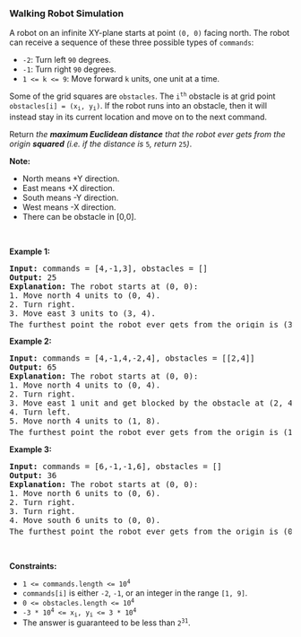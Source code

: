 
<h3>Walking Robot Simulation</h3>
<div><p>A robot on an infinite XY-plane starts at point <code>(0, 0)</code> facing north. The robot can receive a sequence of these three possible types of <code>commands</code>:</p>
<ul>
<li><code>-2</code>: Turn left <code>90</code> degrees.</li>
<li><code>-1</code>: Turn right <code>90</code> degrees.</li>
<li><code>1 &lt;= k &lt;= 9</code>: Move forward <code>k</code> units, one unit at a time.</li>
</ul>
<p>Some of the grid squares are <code>obstacles</code>. The <code>i<sup>th</sup></code> obstacle is at grid point <code>obstacles[i] = (x<sub>i</sub>, y<sub>i</sub>)</code>. If the robot runs into an obstacle, then it will instead stay in its current location and move on to the next command.</p>
<p>Return <em>the <strong>maximum Euclidean distance</strong> that the robot ever gets from the origin <strong>squared</strong> (i.e. if the distance is </em><code>5</code><em>, return </em><code>25</code><em>)</em>.</p>
<p><strong>Note:</strong></p>
<ul>
<li>North means +Y direction.</li>
<li>East means +X direction.</li>
<li>South means -Y direction.</li>
<li>West means -X direction.</li>
<li>There can be obstacle in [0,0].</li>
</ul>
<p> </p>
<p><strong>Example 1:</strong></p>
<pre><strong>Input:</strong> commands = [4,-1,3], obstacles = []
<strong>Output:</strong> 25
<strong>Explanation:</strong> The robot starts at (0, 0):
1. Move north 4 units to (0, 4).
2. Turn right.
3. Move east 3 units to (3, 4).
The furthest point the robot ever gets from the origin is (3, 4), which squared is 3<sup>2</sup> + 4<sup>2</sup> = 25 units away.
</pre>
<p><strong>Example 2:</strong></p>
<pre><strong>Input:</strong> commands = [4,-1,4,-2,4], obstacles = [[2,4]]
<strong>Output:</strong> 65
<strong>Explanation:</strong> The robot starts at (0, 0):
1. Move north 4 units to (0, 4).
2. Turn right.
3. Move east 1 unit and get blocked by the obstacle at (2, 4), robot is at (1, 4).
4. Turn left.
5. Move north 4 units to (1, 8).
The furthest point the robot ever gets from the origin is (1, 8), which squared is 1<sup>2</sup> + 8<sup>2</sup> = 65 units away.
</pre>
<p><strong>Example 3:</strong></p>
<pre><strong>Input:</strong> commands = [6,-1,-1,6], obstacles = []
<strong>Output:</strong> 36
<strong>Explanation:</strong> The robot starts at (0, 0):
1. Move north 6 units to (0, 6).
2. Turn right.
3. Turn right.
4. Move south 6 units to (0, 0).
The furthest point the robot ever gets from the origin is (0, 6), which squared is 6<sup>2</sup> = 36 units away.
</pre>
<p> </p>
<p><strong>Constraints:</strong></p>
<ul>
<li><code>1 &lt;= commands.length &lt;= 10<sup>4</sup></code></li>
<li><code>commands[i]</code> is either <code>-2</code>, <code>-1</code>, or an integer in the range <code>[1, 9]</code>.</li>
<li><code>0 &lt;= obstacles.length &lt;= 10<sup>4</sup></code></li>
<li><code>-3 * 10<sup>4</sup> &lt;= x<sub>i</sub>, y<sub>i</sub> &lt;= 3 * 10<sup>4</sup></code></li>
<li>The answer is guaranteed to be less than <code>2<sup>31</sup></code>.</li>
</ul>
</div>
